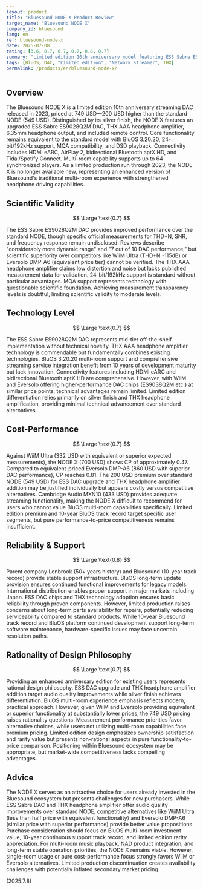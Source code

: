 ```yaml
---
layout: product
title: "Bluesound NODE X Product Review"
target_name: "Bluesound NODE X"
company_id: bluesound
lang: en
ref: bluesound-node-x
date: 2025-07-08
rating: [3.6, 0.7, 0.7, 0.7, 0.8, 0.7]
summary: "Limited edition 10th anniversary model featuring ESS Sabre ES9028Q2M DAC and THX AAA headphone amplifier in silver finish. Priced at 749 USD, but faces challenging value proposition against WiiM Ultra and Eversolo competitors in measurements and cost performance."
tags: [BluOS, DAC, "Limited edition", "Network streamer", THX]
permalink: /products/en/bluesound-node-x/
---
```


## Overview

The Bluesound NODE X is a limited edition 10th anniversary streaming DAC released in 2023, priced at 749 USD—200 USD higher than the standard NODE (549 USD). Distinguished by its silver finish, the NODE X features an upgraded ESS Sabre ES9028Q2M DAC, THX AAA headphone amplifier, 6.35mm headphone output, and included remote control. Core functionality remains equivalent to the standard model with BluOS 3.20.20, 24-bit/192kHz support, MQA compatibility, and DSD playback. Connectivity includes HDMI eARC, AirPlay 2, bidirectional Bluetooth aptX HD, and Tidal/Spotify Connect. Multi-room capability supports up to 64 synchronized players. As a limited production run through 2023, the NODE X is no longer available new, representing an enhanced version of Bluesound's traditional multi-room experience with strengthened headphone driving capabilities.

## Scientific Validity

$$ \Large \text{0.7} $$

The ESS Sabre ES9028Q2M DAC provides improved performance over the standard NODE, though specific official measurements for THD+N, SNR, and frequency response remain undisclosed. Reviews describe "considerably more dynamic range" and "7 out of 10 DAC performance," but scientific superiority over competitors like WiiM Ultra (THD+N -115dB) or Eversolo DMP-A6 (equivalent price tier) cannot be verified. The THX AAA headphone amplifier claims low distortion and noise but lacks published measurement data for validation. 24-bit/192kHz support is standard without particular advantages. MQA support represents technology with questionable scientific foundation. Achieving measurement transparency levels is doubtful, limiting scientific validity to moderate levels.

## Technology Level

$$ \Large \text{0.7} $$

The ESS Sabre ES9028Q2M DAC represents mid-tier off-the-shelf implementation without technical novelty. THX AAA headphone amplifier technology is commendable but fundamentally combines existing technologies. BluOS 3.20.20 multi-room support and comprehensive streaming service integration benefit from 10 years of development maturity but lack innovation. Connectivity features including HDMI eARC and bidirectional Bluetooth aptX HD are comprehensive. However, with WiiM and Eversolo offering higher-performance DAC chips (ES9038Q2M etc.) at similar price points, technical advantages remain limited. Limited edition differentiation relies primarily on silver finish and THX headphone amplification, providing minimal technical advancement over standard alternatives.

## Cost-Performance

$$ \Large \text{0.7} $$

Against WiiM Ultra (332 USD with equivalent or superior expected measurements), the NODE X (700 USD) shows CP of approximately 0.47. Compared to equivalent-priced Eversolo DMP-A6 (860 USD with superior DAC performance), CP reaches 0.81. The 200 USD premium over standard NODE (549 USD) for ESS DAC upgrade and THX headphone amplifier addition may be justified individually but appears costly versus competitive alternatives. Cambridge Audio MXN10 (433 USD) provides adequate streaming functionality, making the NODE X difficult to recommend for users who cannot value BluOS multi-room capabilities specifically. Limited edition premium and 10-year BluOS track record target specific user segments, but pure performance-to-price competitiveness remains insufficient.

## Reliability & Support

$$ \Large \text{0.8} $$

Parent company Lenbrook (50+ years history) and Bluesound (10-year track record) provide stable support infrastructure. BluOS long-term update provision ensures continued functional improvements for legacy models. International distribution enables proper support in major markets including Japan. ESS DAC chips and THX technology adoption ensures basic reliability through proven components. However, limited production raises concerns about long-term parts availability for repairs, potentially reducing serviceability compared to standard products. While 10-year Bluesound track record and BluOS platform continued development support long-term software maintenance, hardware-specific issues may face uncertain resolution paths.

## Rationality of Design Philosophy

$$ \Large \text{0.7} $$

Providing an enhanced anniversary edition for existing users represents rational design philosophy. ESS DAC upgrade and THX headphone amplifier addition target audio quality improvements while silver finish achieves differentiation. BluOS multi-room experience emphasis reflects modern, practical approach. However, given WiiM and Eversolo providing equivalent or superior functionality at substantially lower prices, the 749 USD pricing raises rationality questions. Measurement performance priorities favor alternative choices, while users not utilizing multi-room capabilities face premium pricing. Limited edition design emphasizes ownership satisfaction and rarity value but presents non-rational aspects in pure functionality-to-price comparison. Positioning within Bluesound ecosystem may be appropriate, but market-wide competitiveness lacks compelling advantages.

## Advice

The NODE X serves as an attractive choice for users already invested in the Bluesound ecosystem but presents challenges for new purchasers. While ESS Sabre DAC and THX headphone amplifier offer audio quality improvements over standard NODE, competitive alternatives like WiiM Ultra (less than half price with equivalent functionality) and Eversolo DMP-A6 (similar price with superior performance) provide better value propositions. Purchase consideration should focus on BluOS multi-room investment value, 10-year continuous support track record, and limited edition rarity appreciation. For multi-room music playback, NAD product integration, and long-term stable operation priorities, the NODE X remains viable. However, single-room usage or pure cost-performance focus strongly favors WiiM or Eversolo alternatives. Limited production discontinuation creates availability challenges with potentially inflated secondary market pricing.

(2025.7.8)